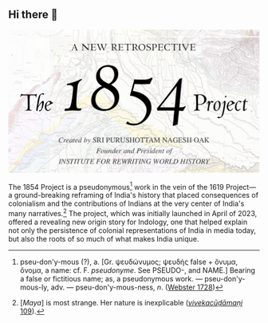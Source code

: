 ## Hi there 👋

<a href="https://github.com/1854books/.github">![](colophon.jpg)</a>

The 1854 Project is a pseudonymous[^1] work in the vein of the 1619 Project—a ground-breaking reframing of India's history that placed consequences of colonialism and the contributions of Indians at the very center of India's many narratives.[^2] The project, which was initially launched in April of 2023, offered a revealing new origin story for Indology, one that helped explain not only the persistence of colonial representations of India in media today, but also the roots of so much of what makes India unique.

[^1]: pseu-don'y-mous (?), a. [Gr.  ψευδώνυμος; ψευδής false + ὄνυμα, ὄνομα, a name: cf. F. *pseudonyme*. See PSEUDO-, and NAME.] Bearing a false or fictitious name; as, a pseudonymous work. — pseu-don'y-mous-ly, adv. — pseu-don'y-mous-ness, *n*. (<a href="https://archive.org/details/webstersnewinter00unse_0/page/1728/mode/2up">Webster 1728</a>)
[^2]: [_Maya_] is most strange. Her nature is inexplicable (<a href="https://archive.org/details/shankarascrestje0000sank/page/48/mode/2up">_vivekacūḍāmaṇi_ 109</a>).

<!--

**Here are some ideas to get you started:**

🙋‍♀️ A short introduction - what is your organization all about?
🌈 Contribution guidelines - how can the community get involved?
👩‍💻 Useful resources - where can the community find your docs? Is there anything else the community should know?
🍿 Fun facts - what does your team eat for breakfast?
🧙 Remember, you can do mighty things with the power of [Markdown](https://docs.github.com/github/writing-on-github/getting-started-with-writing-and-formatting-on-github/basic-writing-and-formatting-syntax)
-->
